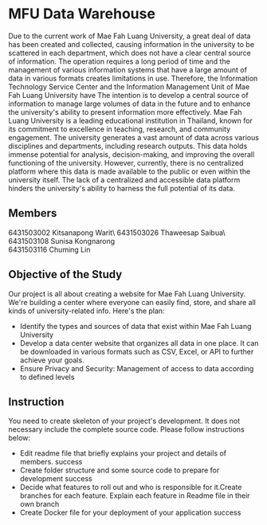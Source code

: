 # MFU Data Warehouse

Due to the current work of Mae Fah Luang University, a great deal of data has been created and collected, causing information in the university to be scattered in each department, which does not have a clear central source of information. The operation requires a long period of time and the management of various information systems that have a large amount of data in various formats creates limitations in use. Therefore, the Information Technology Service Center and the Information Management Unit of Mae Fah Luang University have The intention is to develop a central source of information to manage large volumes of data in the future and to enhance the university's ability to present information more effectively.
Mae Fah Luang University is a leading educational institution in Thailand, known for its commitment to excellence in teaching, research, and community engagement. The university generates a vast amount of data across various disciplines and departments, including research outputs. This data holds immense potential for analysis, decision-making, and improving the overall functioning of the university. However, currently, there is no centralized platform where this data is made available to the public or even within the university itself. The lack of a centralized and accessible data platform hinders the university's ability to harness the full potential of its data.

## Members

6431503002 Kitsanapong Warit\ 
6431503026 Thaweesap Saibua\ 
6431503108 Sunisa Kongnarong\
6431503116 Chuming Lin

## Objective of the Study      
Our project is all about creating a website for Mae Fah Luang University. We're building a center where everyone can easily find, store, and share all kinds of university-related info. Here's the plan:
- Identify the types and sources of data that exist within Mae Fah Luang University
- Develop a data center website that organizes all data in one place. It can be downloaded in various formats such as CSV, Excel, or API to further achieve your goals.
- Ensure Privacy and Security: Management of access to data according to defined levels                                                                                   


## Instruction
You need to create skeleton of your project's development. It does not necessary include the complete source code. Please follow instructions below:
- Edit readme file that briefly explains your project and details of members.​ success
- Create folder structure and some source code to prepare for development success
- Decide what features to roll out and who is responsible for it.​ Create branches for each feature. Explain each feature in Readme file in their own branch​ 
- Create Docker file for your deployment of your application  success
